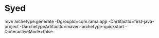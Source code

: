 # Syed



mvn archetype:generate -DgroupId=com.rama.app -DartifactId=first-java-project -DarchetypeArtifactId=maven-archetype-quickstart -DinteractiveMode=false

